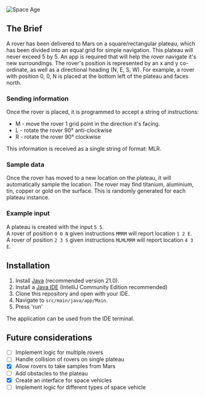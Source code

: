 
![Space Age](https://github.com/s-kettle/mars-rover/assets/156723890/1c0eaf7e-6b15-44a4-a223-090fcea03964)

## The Brief

A rover has been delivered to Mars on a square/rectangular plateau, which has been divided into an equal grid 
for simple navigation. This plateau will never exceed 5 by 5.
An app is required that will help the rover navigate it's new surroundings. 
The rover's position is represented by an x and y co-ordinate, as well as a directional heading (N, E, S, W). For example, 
a rover with position 0, 0, N is placed at the bottom left of the 
plateau and faces north.

### Sending information
Once the rover is placed, it is programmed to accept a string of instructions:

- M - move the rover 1 grid point in the direction it's facing.
- L - rotate the rover 90° anti-clockwise
- R - rotate the rover 90° clockwise

This information is received as a single string of format: MLR.

### Sample data
Once the rover has moved to a new location on the plateau, it will automatically sample the location. The rover may find titanium, aluminium, tin, copper or gold on the surface. This is randomly generated for each plateau instance.

### Example input

A plateau is created with the input `5 5`.\
A rover of position `0 0 N` given instructions `MMRM` will report location `1 2 E`.\
A rover of position `2 3 S` given instructions `MLMLMRM` will report location `4 3 E`.

## Installation

1. Install [Java](https://www.java.com/en/download/) (recommended version 21.0).
2. Install a [Java IDE](https://www.jetbrains.com/idea/download/) (IntelliJ Community Edition recommended)
3. Clone this repository and open with your IDE.
4. Navigate to `src/main/java/app/Main`.
5. Press 'run'

The application can be used from the IDE terminal.

## Future considerations

- [ ] Implement logic for multiple rovers
- [ ] Handle collision of rovers on single plateau
- [x] Allow rovers to take samples from Mars
- [ ] Add obstacles to the plateau
- [x] Create an interface for space vehicles
- [ ] Implement logic for different types of space vehicle
